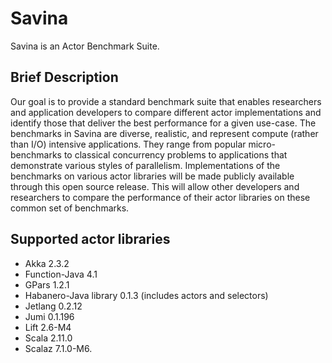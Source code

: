 Savina
======

Savina is an Actor Benchmark Suite.

## Brief Description

Our goal is to provide a standard benchmark suite that enables researchers and application developers to compare different actor implementations and identify those that deliver the best performance for a given use-case.
The benchmarks in Savina are diverse, realistic, and represent compute (rather than I/O) intensive applications.
They range from popular micro-benchmarks to classical concurrency problems to applications that demonstrate various styles of parallelism.
Implementations of the benchmarks on various actor libraries will be made publicly available through this open source release.
This will allow other developers and researchers to compare the performance of their actor libraries on these common set of benchmarks.

## Supported actor libraries

* Akka 2.3.2
* Function-Java 4.1
* GPars 1.2.1
* Habanero-Java library 0.1.3 (includes actors and selectors)
* Jetlang 0.2.12
* Jumi 0.1.196
* Lift 2.6-M4
* Scala 2.11.0
* Scalaz 7.1.0-M6.

